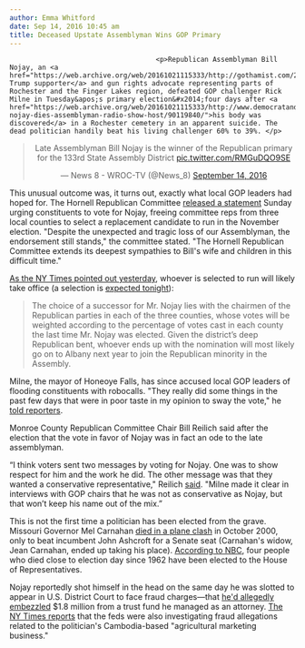 ```yaml
---
author: Emma Whitford
date: Sep 14, 2016 10:45 am
title: Deceased Upstate Assemblyman Wins GOP Primary 
---
```


	
										<p>Republican Assemblyman Bill Nojay, an <a href="https://web.archive.org/web/20161021115333/http://gothamist.com/2016/02/21/donald_trump_thinks_hes_the_most_po.php">adamant Trump supporter</a> and gun rights advocate representing parts of Rochester and the Finger Lakes region, defeated GOP challenger Rick Milne in Tuesday&apos;s primary election&#x2014;four days after <a href="https://web.archive.org/web/20161021115333/http://www.democratandchronicle.com/story/news/2016/09/09/bill-nojay-dies-assemblyman-radio-show-host/90119840/">his body was discovered</a> in a Rochester cemetery in an apparent suicide. The dead politician handily beat his living challenger 60% to 39%. </p>

<center><blockquote class="twitter-tweet" data-lang="en"><p lang="en" dir="ltr">Late Assemblyman Bill Nojay is the winner of the Republican primary for the 133rd State Assembly District <a href="https://web.archive.org/web/20161021115333/https://t.co/RMGuDQO9SE">pic.twitter.com/RMGuDQO9SE</a></p>&#x2014; News 8 - WROC-TV (@News_8) <a href="https://web.archive.org/web/20161021115333/https://twitter.com/News_8/status/775886852490268672">September 14, 2016</a></blockquote>
<script async src="//web.archive.org/web/20161021115333js_/http://platform.twitter.com/widgets.js" charset="utf-8"></script></center>

<p>This unusual outcome was, it turns out, exactly what local GOP leaders had hoped for. The Hornell Republican Committee <a href="https://web.archive.org/web/20161021115333/http://www.nystateofpolitics.com/2016/09/gop-committee-urges-vote-for-nojay/">released a statement</a> Sunday urging constituents to vote for Nojay, freeing committee reps from three local counties to select a replacement candidate to run in the November election. &quot;Despite the unexpected and tragic loss of our Assemblyman, the endorsement still stands,&quot; the committee stated. &quot;The Hornell Republican Committee extends its deepest sympathies to Bill&apos;s wife and children in this difficult time.&quot; </p>

<p><a href="https://web.archive.org/web/20161021115333/http://www.nytimes.com/2016/09/13/nyregion/gop-voters-urged-to-select-dead-assemblyman-in-new-york-race.html">As the NY Times pointed out yesterday</a>, whoever is selected to run will likely take office (a selection is <a href="https://web.archive.org/web/20161021115333/http://www.rochesterfirst.com/election/ylehq-rochesterhomepage/late-assemblyman-bill-nojay-wins-133rd-district-primary">expected tonight</a>): </p>

<blockquote>The choice of a successor for Mr. Nojay lies with the chairmen of the Republican parties in each of the three counties, whose votes will be weighted according to the percentage of votes cast in each county the last time Mr. Nojay was elected. Given the district&#x2019;s deep Republican bent, whoever ends up with the nomination will most likely go on to Albany next year to join the Republican minority in the Assembly.</blockquote>

<p>Milne, the mayor of Honeoye Falls, has since accused local GOP leaders of flooding constituents with robocalls. &quot;They really did some things in the past few days that were in poor taste in my opinion to sway the vote,&quot; he <a href="https://web.archive.org/web/20161021115333/http://www.nydailynews.com/news/politics/upstate-assemblyman-died-apparent-suicide-wins-gop-primary-article-1.2791629?utm_content=buffer996d5&amp;utm_medium=social&amp;utm_source=twitter.com&amp;utm_campaign=gkuntzman+buffer">told reporters</a>. </p>

<p>Monroe County Republican Committee Chair Bill Reilich said after the election that the vote in favor of Nojay was in fact an ode to the late assemblyman. </p>

<p>&#x201C;I think voters sent two messages by voting for Nojay. One was to show respect for him and the work he did. The other message was that they wanted a conservative representative,&quot; Reilich <a href="https://web.archive.org/web/20161021115333/http://www.rochesterfirst.com/election/ylehq-rochesterhomepage/late-assemblyman-bill-nojay-wins-133rd-district-primary">said</a>. &quot;Milne made it clear in interviews with GOP chairs that he was not as conservative as Nojay, but that won&#x2019;t keep his name out of the mix.&#x201D;  </p>

<p>This is not the first time a politician has been elected from the grave. Missouri Governor Mel Carnahan <a href="https://web.archive.org/web/20161021115333/http://www.washingtonpost.com/wp-srv/onpolitics/elections/carnahan101700.htm">died in a plane clash</a> in October 2000, only to beat incumbent John Ashcroft for a Senate seat (Carnahan&apos;s widow, Jean Carnahan, ended up taking his place). <a href="https://web.archive.org/web/20161021115333/http://www.nbcnewyork.com/news/local/NY-GOP-Lawmaker-Bill-Nojay-Wins-Primary-Days-After-Killing-Himself-393351311.html">According to NBC</a>, four people who died close to election day since 1962 have been elected to the House of Representatives. </p>

<p>Nojay reportedly shot himself in the head on the same day he was slotted to appear in U.S. District Court to face fraud charges&#x2014;that <a href="https://web.archive.org/web/20161021115333/http://www.democratandchronicle.com/story/news/2016/09/09/bill-nojay-dies-assemblyman-radio-show-host/90119840/">he&apos;d allegedly embezzled</a> $1.8 million from a trust fund he managed as an attorney. <a href="https://web.archive.org/web/20161021115333/http://www.nytimes.com/2016/09/10/nyregion/bill-nojay-rochester-assemblyman-dies.html">The NY Times reports</a> that the feds were also investigating fraud allegations related to the politician&apos;s Cambodia-based &quot;agricultural marketing business.&quot; </p>					
										
									
				